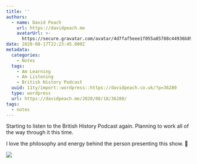 ```yaml
---
title: ''
authors:
  - name: David Peach
    url: https://davidpeach.me
    avatarUrl: >-
      https://secure.gravatar.com/avatar/4d7faf5eee1f055a85788c44936b8995eaab6dfb004e7854ec747ccb272e91ee?s=96&d=mm&r=g
date: 2020-08-17T22:23:45.000Z
metadata:
  categories:
    - Notes
  tags:
    - Am Learning
    - Am Listening
    - British History Podcast
  uuid: 11ty/import::wordpress::https://davidpeach.co.uk/?p=36280
  type: wordpress
  url: https://davidpeach.me/2020/08/18/36280/
tags:
  - notes
---
```

Starting to listen to the British History Podcast again. Planning to work all of the way through it this time.

I love the philosophy and energy behind the person presenting this show. 💚

![](/assets/img_0247-J6m6nc0kzSJt.jpg)
